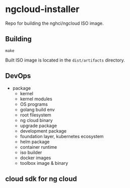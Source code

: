 ngcloud-installer
========

Repo for building the nghci/ngcloud ISO image.

## Building

`make`

Built ISO image is located in the `dist/artifacts` directory.

## DevOps

- package
    - kernel 
    - kernel modules
    - OS programs
    - golang build env 
    - root filesystem 
    - ng cloud binary
    - upgrade package
    - development package
    - foundation layer, kubernetes ecosystem 
    - helm package 
    - container runtime
    - iso builder
    - docker images 
    - toolbox image & binary


## cloud sdk for ng cloud

